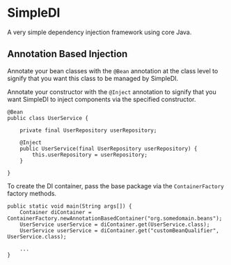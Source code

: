 # SimpleDI
A very simple dependency injection framework using core Java.

## Annotation Based Injection
Annotate your bean classes with the `@Bean` annotation at the class level to signify that you want this 
class to be managed by SimpleDI.

Annotate your constructor with the `@Inject` annotation to signify that you want SimpleDI to inject 
components via the specified constructor.
```
@Bean
public class UserService {

    private final UserRepository userRepository;

    @Inject
    public UserService(final UserRepository userRepository) {
        this.userRepository = userRepository;
    }
    
}
```

To create the DI container, pass the base package via the `ContainerFactory` factory methods.

```
public static void main(String args[]) {
    Container diContainer = ContainerFactory.newAnnotationBasedContainer("org.somedomain.beans");
    UserService userService = diContainer.get(UserService.class);
    UserService userService = diContainer.get("customBeanQualifier", UserService.class);
    
    ...
}
```